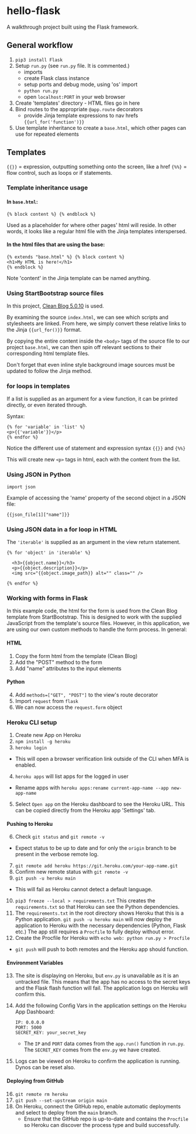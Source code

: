 # hello-flask

A walkthrough project built using the Flask framework.

## General workflow

1. `pip3 install Flask`
2. Setup `run.py` (see `run.py` file. It is commented.)
   - imports
   - create Flask class instance
   - setup ports and debug mode, using 'os' import
   - `python run.py`
   - open `localhost:PORT` in your web browser
3. Create 'templates' directory - HTML files go in here
4. Bind routes to the appropriate `@app.route` decorators
   - provide Jinja template expressions to nav hrefs `{{url_for('function')}}`
5. Use template inheritance to create a `base.html`, which other pages can use
   for repeated elements

## Templates

`{{}}` = expression, outputting something onto the screen, like a href
`{%%}` = flow control, such as loops or if statements.

### Template inheritance usage

#### In `base.html`:

```
{% block content %} {% endblock %}
```

Used as a placeholder for where other pages' html will reside. In other words,
it looks like a regular html file with the Jinja templates interspersed.

#### In the html files that are using the base:

```
{% extends "base.html" %} {% block content %}
<h1>My HTML is here!</h1>
{% endblock %}
```

Note 'content' in the Jinja template can be named anything.

### Using StartBootstrap source files

In this project, [Clean Blog 5.0.10](https://github.com/startbootstrap/startbootstrap-clean-blog/tree/v5.0.10)
is used.

By examining the source `index.html`, we can see which scripts and stylesheets
are linked. From here, we simply convert these relative links to the Jinja
`{{url_for()}}` format.

By copying the entire content inside the `<body>` tags of the source file to our
project `base.html`, we can then spin off relevant sections to their
corresponding html template files.

Don't forget that even inline style background image sources must be updated to
follow the Jinja method.

### for loops in templates

If a list is supplied as an argument for a view function, it can be printed
directly, or even iterated through.

Syntax:

```
{% for 'variable' in 'list' %}
<p>{{'variable'}}</p>
{% endfor %}
```

Notice the different use of statement and expression syntax `{{}}` and `{%%}`

This will create new `<p>` tags in html, each with the content from the list.

### Using JSON in Python

`import json`

Example of accessing the 'name' property of the second object in a JSON file:

`{{json_file[1]["name"]}}`

### Using JSON data in a for loop in HTML

The `'iterable'` is supplied as an argument in the view return statement.

```
{% for 'object' in 'iterable' %}

  <h3>{{object.name}}</h3>
  <p>{{object.description}}</p>
  <img src="{{object.image_path}} alt="" class="" />

{% endfor %}
```

### Working with forms in Flask

In this example code, the html for the form is used from the Clean Blog template
from StartBootstrap. This is designed to work with the supplied JavaScript from
the template's source files. However, in this application, we are using our own
custom methods to handle the form process. In general:

#### HTML

1. Copy the form html from the template (Clean Blog)
2. Add the "POST" method to the form
3. Add "name" attributes to the input elements

#### Python

4. Add `methods=["GET", "POST"]` to the view's route decorator
5. Import `request` from `flask`
6. We can now access the `request.form` object

### Heroku CLI setup

1. Create new App on Heroku
2. `npm install -g heroku`
3. `heroku login`

- This will open a browser verification link outside of the CLI when MFA is
  enabled.

4. `heroku apps` will list apps for the logged in user

- Rename apps with `heroku apps:rename current-app-name --app new-app-name`

5. Select `Open app` on the Heroku dashboard to see the Heroku URL. This can be
   copied directly from the Heroku app 'Settings' tab.

#### Pushing to Heroku

6. Check `git status` and `git remote -v`

- Expect status to be up to date and for only the `origin` branch to be
  present in the verbose remote log.

7. `git remote add heroku https://git.heroku.com/your-app-name.git`
8. Confirm new remote status with `git remote -v`
9. `git push -u heroku main`

- This will fail as Heroku cannot detect a default language.

10. `pip3 freeze --local > requirements.txt` This creates the `requirements.txt`
    so that Heroku can see the Python dependencies.
11. The `requirements.txt` in the root directory shows Heroku that this is a
    Python application. `git push -u heroku main` will now deploy the application
    to Heroku with the necessary dependencies (Python, Flask etc.) The app still
    requires a `Procfile` to fully deploy without error.
12. Create the Procfile for Heroku with `echo web: python run.py > Procfile`

- `git push` will push to both remotes and the Heroku app should function.

#### Environment Variables

13. The site is displaying on Heroku, but `env.py` is unavailable as it is an
    untracked file. This means that the app has no access to the secret keys and
    the Flask flash function will fail. The application logs on Heroku will
    confirm this.
14. Add the following Config Vars in the application settings on the Heroku App
    Dashboard:

    ```
    IP: 0.0.0.0
    PORT: 5000
    SECRET_KEY: your_secret_key
    ```

    - The `IP` and `PORT` data comes from the `app.run()` function in `run.py`.
      The `SECRET_KEY` comes from the `env.py` we have created.

15. Logs can be viewed on Heroku to confirm the application is running. Dynos
    can be reset also.

#### Deploying from GitHub

16. `git remote rm heroku`
17. `git push --set-upstream origin main`
18. On Heroku, connect the GitHub repo, enable automatic deployments and select
    to deploy from the `main` branch.
    - Ensure that the GitHub repo is up-to-date and contains the `Procfile` so
      Heroku can discover the process type and build successfully.
